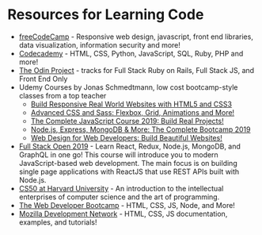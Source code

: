 # Resources for Learning Code

* [freeCodeCamp](https://www.freecodecamp.org) - Responsive web design, javascript, front end libraries, data visualization, information security and more!
* [Codecademy](https://www.codecademy.com) - HTML, CSS, Python, JavaScript, SQL, Ruby, PHP and more!
* [The Odin Project](https://www.theodinproject.com) - tracks for Full Stack Ruby on Rails, Full Stack JS, and Front End Only
* Udemy Courses by Jonas Schmedtmann, low cost bootcamp-style classes from a top teacher
  * [Build Responsive Real World Websites with HTML5 and CSS3](https://www.udemy.com/design-and-develop-a-killer-website-with-html5-and-css3/)
  * [Advanced CSS and Sass: Flexbox, Grid, Animations and More!](https://www.udemy.com/advanced-css-and-sass/)
  * [The Complete JavaScript Course 2019: Build Real Projects!](https://www.udemy.com/the-complete-javascript-course/)
  * [Node.js, Express, MongoDB & More: The Complete Bootcamp 2019](https://www.udemy.com/nodejs-express-mongodb-bootcamp/)
  * [Web Design for Web Developers: Build Beautiful Websites!](https://www.udemy.com/course/web-design-secrets/)
 * [Full Stack Open 2019](https://fullstackopen.com) - Learn React, Redux, Node.js, MongoDB, and GraphQL in one go! This course will introduce you to modern JavaScript-based web development. The main focus is on building single page applications with ReactJS that use REST APIs built with Node.js.
 * [CS50 at Harvard University](https://www.edx.org/course/cs50s-introduction-to-computer-science) - An introduction to the intellectual enterprises of computer science and the art of programming.
 * [The Web Developer Bootcamp](https://www.udemy.com/the-web-developer-bootcamp/) - HTML, CSS, JS, Node, and More!
* [Mozilla Development Network](https://developer.mozilla.org/en-US/) - HTML, CSS, JS documentation, examples, and tutorials!
